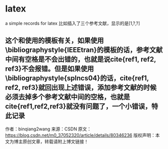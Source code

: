 # latex
a simple records for latex
比如插入了三个参考文献，显示的是[1,?,?]

这个和使用的模板有关，如果使用\bibliographystyle{IEEEtran}的模板的话，参考文献中间有空格是不会出错的，也就是说cite{ref1, ref2, ref3}不会报错。但是如果使用\bibliographystyle{splncs04}的话，cite{ref1, ref2, ref3}就回出现上述错误，添加参考文献的时候必须去掉多个参考文献中间的空格，也就是cite{ref1,ref2,ref3}就没有问题了，一个小错误，特此记录
--------------------- 
作者：binqiang2wang 
来源：CSDN 
原文：https://blog.csdn.net/m0_37052320/article/details/80346236 
版权声明：本文为博主原创文章，转载请附上博文链接！
